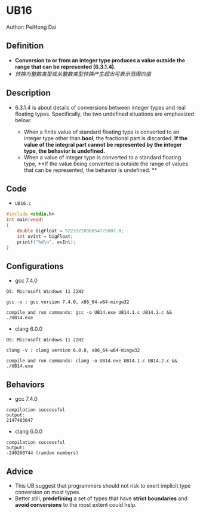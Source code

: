 # UB16

Author: PeiHong Dai

## Definition

- **Conversion to or from an integer type produces a value outside the range that can be represented (6.3.1.4).**
- *转换为整数类型或从整数类型转换产生超出可表示范围的值*

## Description

- 6.3.1.4 is about details of conversions between integer types and real floating types. Specifically, the two undefined situations are emphasized below:

  - When a finite value of standard floating type is converted to an integer type other than **bool**, the fractional part is discarded. **If the value of the integral part cannot be represented by the integer type, the behavior is undefined.**
  - When a value of integer type is converted to a standard floating type, **If the value being converted is outside the range of values that can be represented, the behavior is undefined. **

## Code

- `UB16.c`

```c
#include <stdio.h>
int main(void)
{
    double bigFloat = 9223372036854775807.0;
    int ovInt = bigFloat;
    printf("%d\n", ovInt);
}
```

## Configurations

- gcc 7.4.0

```
OS: Microsoft Windows 11 22H2

gcc -v : gcc version 7.4.0, x86_64-w64-mingw32

compile and run commands: gcc -o UB14.exe UB14.1.c UB14.2.c && ./UB14.exe
```

- clang 6.0.0

```
OS: Microsoft Windows 11 22H2

clang -v : clang version 6.0.0, x86_64-w64-mingw32

compile and run commands: clang -o UB14.exe UB14.1.c UB14.2.c && ./UB14.exe
```

## Behaviors

- gcc 7.4.0

```
compilation successful
output:
2147483647
```

- clang 6.0.0

```
compilation successful
output:
-240260744 (random numbers)
```

## Advice

- This UB suggest that programmers should not risk to exert implicit type conversion on most types.
- Better still, **predefining** a set of types that have **strict boundaries** and **avoid conversions** to the most extent could help.